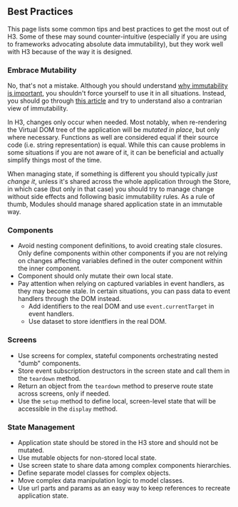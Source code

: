 ## Best Practices

This page lists some common tips and best practices to get the most out of H3. Some of these may sound counter-intuitive (especially if you are using to frameworks advocating absolute data immutability), but they work well with H3 because of the way it is designed.

### Embrace Mutability

No, that's not a mistake. Although you should understand [why immutability is important](https://stackoverflow.com/questions/34385243/why-is-immutability-so-important-or-needed-in-javascript), you shouldn't force yourself to use it in all situations. Instead, you should go through [this article](https://desalasworks.com/article/immutability-in-javascript-a-contrarian-view/) and try to understand also a contrarian view of immutability.

In H3, changes only occur when needed. Most notably, when re-rendering the Virtual DOM tree of the application will be *mutated in place*, but only where necessary. Functions as well are considered equal if their source code (i.e. string representation) is equal. While this can cause problems in some situations if you are not aware of it, it can be beneficial and actually simplify things most of the time.

When managing state, if something is different you should typically *just change it*, unless it's shared across the whole application through the Store, in which case (but only in that case) you should try to manage change without side effects and following basic immutability rules. As a rule of thumb, Modules should manage shared application state in an immutable way.

### Components

* Avoid nesting component definitions, to avoid creating stale closures. Only define components within other components if you are not relying on changes affecting variables defined in the outer component within the inner component.
* Component should only mutate their own local state.
* Pay attention when relying on captured variables in event handlers, as they may become stale. In certain situations, you can pass data to event handlers through the DOM instead.
  * Add identifiers to the real DOM and use `event.currentTarget` in event handlers.
  * Use dataset to store identfiers in the real DOM.


### Screens

* Use screens for complex, stateful components orchestrating nested "dumb" components.
* Store event subscription destructors in the screen state and call them in the `teardown` method.
* Return an object from the `teardown` method to preserve route state across screens, only if needed. 
* Use the `setup` method to define local, screen-level state that will be accessible in the `display` method.

### State Management

* Application state should be stored in the H3 store and should not be mutated.
* Use mutable objects for non-stored local state.
* Use screen state to share data among complex components hierarchies.
* Define separate model classes for complex objects.
* Move complex data manipulation logic to model classes.
* Use url parts and params as an easy way to keep references to recreate application state.